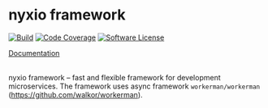 # nyxio framework

[![Build](https://github.com/nyxio-php/nyxio/actions/workflows/tests.yml/badge.svg)](https://github.com/nyxio-php/nyxio/actions/workflows/tests.yml)
[![Code Coverage](https://scrutinizer-ci.com/g/nyxio-php/nyxio/badges/coverage.png?b=main)](https://scrutinizer-ci.com/g/nyxio-php/nyxio/?branch=main)
[![Software License](https://img.shields.io/badge/license-MIT-brightgreen.svg?style=flat-square)](LICENSE)

[Documentation](https://github.com/nyxio-php/docs)

<br>nyxio framework – fast and flexible framework for development microservices.
The framework uses async framework `workerman/workerman` (https://github.com/walkor/workerman).


